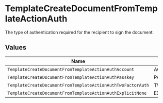 # TemplateCreateDocumentFromTemplateActionAuth

The type of authentication required for the recipient to sign the document.


## Values

| Name                                                        | Value                                                       |
| ----------------------------------------------------------- | ----------------------------------------------------------- |
| `TemplateCreateDocumentFromTemplateActionAuthAccount`       | ACCOUNT                                                     |
| `TemplateCreateDocumentFromTemplateActionAuthPasskey`       | PASSKEY                                                     |
| `TemplateCreateDocumentFromTemplateActionAuthTwoFactorAuth` | TWO_FACTOR_AUTH                                             |
| `TemplateCreateDocumentFromTemplateActionAuthExplicitNone`  | EXPLICIT_NONE                                               |